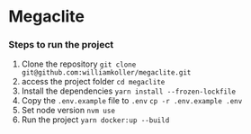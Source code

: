 # Megaclite

### Steps to run the project

1. Clone the repository
  `git clone git@github.com:williamkoller/megaclite.git`
2. access the project folder
  `cd megaclite`
3. Install the dependencies
  `yarn install --frozen-lockfile`
4. Copy the `.env.example` file to `.env`
  `cp -r .env.example .env`
5. Set node version
  `nvm use`
6. Run the project
  `yarn docker:up --build`